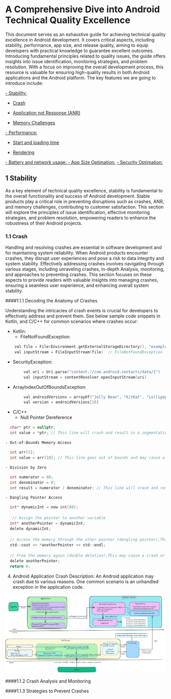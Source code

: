 #  A Comprehensive Dive into Android Technical Quality Excellence
This document serves as an exhaustive guide for achieving technical quality excellence in Android development. It covers critical aspects, including stability, performance, app size, and release quality, aiming to equip developers with practical knowledge to guarantee excellent outcomes. Introducing fundamental principles related to quality issues, the guide offers insights into issue identification, monitoring strategies, and problem resolution. With a focus on improving the overall development process, this resource is valuable for ensuring high-quality results in both Android applications and the Android platform. The key features we are going to introduce include:

[- Stability:](#a)

  - [Crash](#a1)

  - [Application not Response (ANR)](#a2)

  - [Memory Challenges](#a3)
      
[- Performance:](#b)

  - [Start and loading time ](#b1)

  - [Rendering](#b2)

[- Battery and network usage: ](#c) 
[- App Size Optimation:](#d)
[- Security Optimation:](#e)

 <a name="a"></a>
 
## 1 Stability
As a key element of technical quality excellence, stability is fundamental to the overall functionality and success of Android development. Stable products play a critical role in preventing disruptions such as crashes, ANR, and memory challenges, contributing to customer satisfaction. This section will explore the principles of issue identification, effective monitoring strategies, and problem resolution, empowering readers to enhance the robustness of their Android projects.

### 1.1 Crash
Handling and resolving crashes are essential in software development and for maintaining system reliability. When Android products encounter crashes, they disrupt user experiences and pose a risk to data integrity and system stability. Effectively addressing crashes involves navigating through various stages, including unraveling crashes, in-depth Analysis,  monitoring, and approaches to preventing crashes. This section focuses on these aspects to provide readers with valuable insights into managing crashes, ensuring a seamless user experience, and enhancing overall system stability.

####1.1.1  Decoding the Anatomy of Crashes

Understanding the intricacies of crash events is crucial for developers to effectively address and prevent them. See below sample code snippets in Kotlin, and C/C++ for common scenarios where crashes occur:
  - Kotlin:
    - FileNotFoundException: 
```c
    val file = File(Environment.getExternalStorageDirectory(), "example.txt")
    val inputStream = FileInputStream(file)  // FileNotFoundException
```
   - SecurityException: 
```c
        val uri = Uri.parse("content://com.android.contacts/data/1")
        val inputStream = contentResolver.openInputStream(uri) 
```
   - ArrayIndexOutOfBoundsException:
```c
        val androidVersions = arrayOf("Jelly Bean", "KitKat", "Lollipop", "Marshmallow")
        val version = androidVersions[10] 
```
  - C/C++
    - Null Pointer Dereference
```c
  char* ptr = nullptr;
  int value = *ptr; // This line will crash and result in a segmentation fault
```
    - Out-of-Bounds Memory Access
```c
  int arr[5];
  int value = arr[10]; // This line goes out of bounds and may cause a crash
```
    - Division by Zero
```c
  int numerator = 88;
  int denominator = 0;
  int result = numerator / denominator; // This line will crash and result in a segmentation fault
```
    - Dangling Pointer Access
```c
  int* dynamicInt = new int(88);
  
   // Assign the pointer to another variable
  int* anotherPointer = dynamicInt;
  delete dynamicInt;
  
  // Access the memory through the other pointer (dangling pointer),This may cause a crash or undefined behavior
  std::cout << *anotherPointer << std::endl;
  
  // Free the memory again (double deletion),This may cause a crash or undefined behavior
  delete anotherPointer;
  return 0;
```
4. Android Application Crash
Description:
An Android application may crash due to various reasons. One common scenario is an unhandled exception in the application code.


<img src="crash.png" alt="Crash"/>

####1.1.2  Crash Analysis and Monitoring

####1.1.3  Strategies to Prevent Crashes
